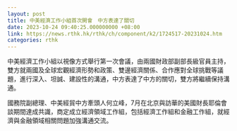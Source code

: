 ```yaml
---
layout: post
title: 中美經濟工作小組首次開會　中方表達了關切
date: 2023-10-24 09:40:25.000000000 +08:00
link: https://news.rthk.hk/rthk/ch/component/k2/1724517-20231024.htm
categories: rthk
---
```


中美經濟工作小組以視像方式舉行第一次會議，由兩國財政部副部長級官員主持，雙方就兩國及全球宏觀經濟形勢和政策、雙邊經濟關係、合作應對全球挑戰等議題，進行深入、坦誠、建設性的溝通，中方表達了中方的關切，雙方將繼續保持溝通。

國務院副總理、中美經貿中方牽頭人何立峰，7月在北京與訪華的美國財長耶倫會談期間達成共識，商定成立經濟領域工作組，包括經濟工作組和金融工作組，就經濟與金融領域相關問題加強溝通交流。
